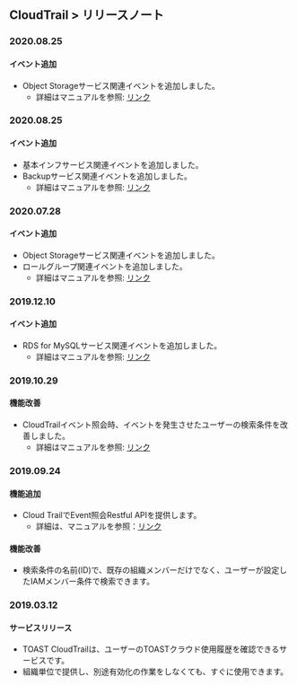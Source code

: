 
## CloudTrail > リリースノート

### 2020.08.25
#### イベント追加
* Object Storageサービス関連イベントを追加しました。
    * 詳細はマニュアルを参照: [リンク](http://docs.toast.com/ja/CloudTrail/ja/event-list/)
    
### 2020.08.25
#### イベント追加
* 基本インフサービス関連イベントを追加しました。
* Backupサービス関連イベントを追加しました。
    * 詳細はマニュアルを参照: [リンク](http://docs.toast.com/ja/CloudTrail/ja/event-list/)

### 2020.07.28
#### イベント追加
* Object Storageサービス関連イベントを追加しました。
* ロールグループ関連イベントを追加しました。
    * 詳細はマニュアルを参照: [リンク](http://docs.toast.com/ja/CloudTrail/ja/event-list/)

### 2019.12.10
#### イベント追加
* RDS for MySQLサービス関連イベントを追加しました。
    * 詳細はマニュアルを参照: [リンク](http://docs.toast.com/ja/CloudTrail/ja/event-list/)

### 2019.10.29
#### 機能改善
* CloudTrailイベント照会時、イベントを発生させたユーザーの検索条件を改善しました。
    * 詳細はマニュアルを参照: [リンク](http://docs.toast.com/ja/CloudTrail/ja/api-guide/)

### 2019.09.24
#### 機能追加
* Cloud TrailでEvent照会Restful APIを提供します。
    * 詳細は、マニュアルを参照：[リンク](http://docs.toast.com/ja/CloudTrail/ja/api-guide/)
    
#### 機能改善
* 検索条件の名前(ID)で、既存の組織メンバーだけでなく、ユーザーが設定したIAMメンバー条件で検索できます。

### 2019.03.12
#### サービスリリース
* TOAST CloudTrailは、ユーザーのTOASTクラウド使用履歴を確認できるサービスです。
* 組織単位で提供し、別途有効化の作業をしなくても、すぐに使用できます。
